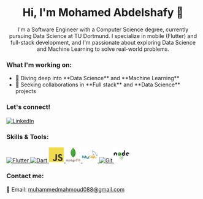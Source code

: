 <h1 align="center">Hi, I'm Mohamed Abdelshafy 👋</h1>

<p align="center">
  I'm a Software Engineer with a Computer Science degree, currently pursuing Data Science at TU Dortmund. I specialize in mobile (Flutter) and full-stack development, and I'm passionate about exploring Data Science and Machine Learning to solve real-world problems.
</p>

<h3 align="left">What I'm working on:</h3>
<ul>
  <li>🌱 Diving deep into **Data Science** and **Machine Learning**</li>
  <li>👯 Seeking collaborations in **Full stack** and **Data Science** projects</li>
</ul>

<h3 align="left">Let's connect!</h3>
<p align="left">
  <a href="https://linkedin.com/in/mohamed-abdelshafi/" target="blank">
    <img align="center" src="https://raw.githubusercontent.com/rahuldkjain/github-profile-readme-generator/master/src/images/icons/Social/linked-in-alt.svg" alt="LinkedIn" height="30" width="40" />
  </a>
</p>

<h3 align="left">Skills & Tools:</h3>
<p align="left">
  <a href="https://flutter.dev" target="_blank" rel="noreferrer"> <img src="https://www.vectorlogo.zone/logos/flutterio/flutterio-icon.svg" alt="Flutter" width="40" height="40"/> </a>
  <a href="https://dart.dev" target="_blank" rel="noreferrer"> <img src="https://www.vectorlogo.zone/logos/dartlang/dartlang-icon.svg" alt="Dart" width="40" height="40"/> </a>
  <a href="https://developer.mozilla.org/en-US/docs/Web/JavaScript" target="_blank" rel="noreferrer"> <img src="https://raw.githubusercontent.com/devicons/devicon/master/icons/javascript/javascript-original.svg" alt="JavaScript" width="40" height="40"/> </a>
  <a href="https://www.mongodb.com/" target="_blank" rel="noreferrer"> <img src="https://raw.githubusercontent.com/devicons/devicon/master/icons/mongodb/mongodb-original-wordmark.svg" alt="MongoDB" width="40" height="40"/> </a>
  <a href="https://www.mysql.com/" target="_blank" rel="noreferrer"> <img src="https://raw.githubusercontent.com/devicons/devicon/master/icons/mysql/mysql-original-wordmark.svg" alt="MySQL" width="40" height="40"/> </a>
  <a href="https://git-scm.com/" target="_blank" rel="noreferrer"> <img src="https://www.vectorlogo.zone/logos/git-scm/git-scm-icon.svg" alt="Git" width="40" height="40"/> </a>
  <a href="https://nodejs.org" target="_blank" rel="noreferrer"> <img src="https://raw.githubusercontent.com/devicons/devicon/master/icons/nodejs/nodejs-original-wordmark.svg" alt="Node.js" width="40" height="40"/> </a>
</p>

<h3 align="left">Contact me:</h3>
<p align="left">📧 Email: <a href="mailto:muhammedmahmoud088@gmail.com">muhammedmahmoud088@gmail.com</a></p>
